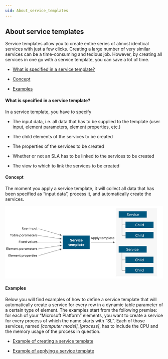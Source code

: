 ```yaml
---
uid: About_service_templates
---
```


## About service templates

Service templates allow you to create entire series of almost identical services with just a few clicks. Creating a large number of very similar services can be a time-consuming and tedious job. However, by creating all services in one go with a service template, you can save a lot of time.

- [What is specified in a service template?](#what-is-specified-in-a-service-template)

- [Concept](#concept)

- [Examples](#examples)

#### What is specified in a service template?

In a service template, you have to specify

- The input data, i.e. all data that has to be supplied to the template (user input, element parameters, element properties, etc.)

- The child elements of the services to be created

- The properties of the services to be created

- Whether or not an SLA has to be linked to the services to be created

- The view to which to link the services to be created

#### Concept

The moment you apply a service template, it will collect all data that has been specified as “input data”, process it, and automatically create the services.

![](../../images/ServiceTemplateConcept.jpg)



#### Examples

Below you will find examples of how to define a service template that will automatically create a service for every row in a dynamic table parameter of a certain type of element. The examples start from the following premise: for each of your “Microsoft Platform” elements, you want to create a service for every process of which the name starts with “SL”. Each of those services, named *\[computer model\]\_\[process\]*, has to include the CPU and the memory usage of the process in question.

- [Example of creating a service template](xref:Creating_a_service_template#example-of-creating-a-service-template)

- [Example of applying a service template](xref:Applying_service_templates#example-of-applying-a-service-template)
